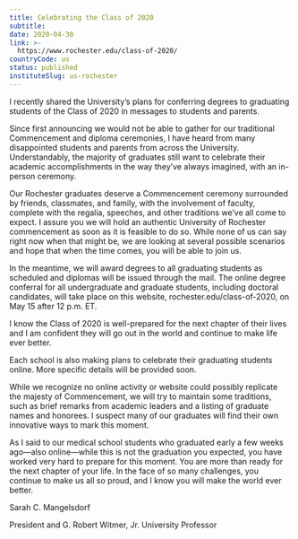 ```yaml
---
title: Celebrating the Class of 2020
subtitle: 
date: 2020-04-30
link: >-
  https://www.rochester.edu/class-of-2020/
countryCode: us
status: published
instituteSlug: us-rochester
---
```

I recently shared the University’s plans for conferring degrees to graduating students of the Class of 2020 in messages to students and parents.

Since first announcing we would not be able to gather for our traditional Commencement and diploma ceremonies, I have heard from many disappointed students and parents from across the University. Understandably, the majority of graduates still want to celebrate their academic accomplishments in the way they’ve always imagined, with an in-person ceremony.

Our Rochester graduates deserve a Commencement ceremony surrounded by friends, classmates, and family, with the involvement of faculty, complete with the regalia, speeches, and other traditions we’ve all come to expect. I assure you we will hold an authentic University of Rochester commencement as soon as it is feasible to do so. While none of us can say right now when that might be, we are looking at several possible scenarios and hope that when the time comes, you will be able to join us.

In the meantime, we will award degrees to all graduating students as scheduled and diplomas will be issued through the mail. The online degree conferral for all undergraduate and graduate students, including doctoral candidates, will take place on this website, rochester.edu/class-of-2020, on May 15 after 12 p.m. ET.

I know the Class of 2020 is well-prepared for the next chapter of their lives and I am confident they will go out in the world and continue to make life ever better.

Each school is also making plans to celebrate their graduating students online. More specific details will be provided soon.

While we recognize no online activity or website could possibly replicate the majesty of Commencement, we will try to maintain some traditions, such as brief remarks from academic leaders and a listing of graduate names and honorees. I suspect many of our graduates will find their own innovative ways to mark this moment.

As I said to our medical school students who graduated early a few weeks ago—also online—while this is not the graduation you expected, you have worked very hard to prepare for this moment. You are more than ready for the next chapter of your life. In the face of so many challenges, you continue to make us all so proud, and I know you will make the world ever better.

Sarah C. Mangelsdorf

President and G. Robert Witmer, Jr. University Professor
